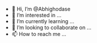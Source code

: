 - 👋 Hi, I’m @Abhighodase
- 👀 I’m interested in ...
- 🌱 I’m currently learning ...
- 💞️ I’m looking to collaborate on ...
- 📫 How to reach me ...

<!---
Abhighodase/Abhighodase is a ✨ special ✨ repository because its `README.md` (this file) appears on your GitHub profile.
You can click the Preview link to take a look at your changes.
--->
